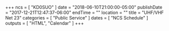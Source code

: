 +++
ncs = [ "KD0SUO" ]
date = "2018-06-10T21:00:00-05:00"
publishDate = "2017-12-21T12:47:37-06:00"
endTime = ""
location = ""
title = "UHF/VHF Net 23"
categories = [ "Public Service" ]
dates = [ "NCS Schedule" ]
outputs = [ "HTML", "Calendar" ]
+++
